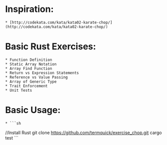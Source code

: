 # Inspiration:  
	* [http://codekata.com/kata/kata02-karate-chop/](http://codekata.com/kata/kata02-karate-chop/)  

# Basic Rust Exercises:  
	* Function Definition  
	* Static Array Notation  
	* Array Find Function  
	* Return vs Expression Statements  
	* Reference vs Value Passing  
	* Array of Generic Type  
	* Trait Enforcement  
	* Unit Tests  
  
# Basic Usage:  
	* ```sh
//Install Rust
git clone https://github.com/termquick/exercise_chop.git
cargo test ```  
